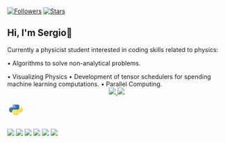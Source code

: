 ### 
[![Followers](https://img.shields.io/github/followers/LopezBanos?style=social)]()
[![Stars](https://img.shields.io/github/stars/LopezBanos?style=social)]()



## Hi, I'm Sergio👋
Currently a physicist student interested in coding skills related to physics:

• Algorithms to solve non-analytical problems.
</div>
• Visualizing Physics
</div>
• Development of tensor schedulers for spending machine learning computations.
</div>
• Parallel Computing.

<div align="center">
  <a href="https://github.com/LopezBanos">
  <img height="180em" src="https://github-readme-stats.vercel.app/api?username=LopezBanos&show_icons=true&theme=dracula&include_all_commits=true&count_private=true"/>
  <img height="180em" src="https://github-readme-stats.vercel.app/api/top-langs/?username=LopezBanos&layout=compact&langs_count=7&theme=dracula"/>
</div>
<div style="display: inline_block"><br>
 
  <img align="center" alt="Rafa-Python" height="30" width="40" src="https://raw.githubusercontent.com/devicons/devicon/master/icons/python/python-original.svg">

</div>
  
  ##
 
<div> 
  <a href="" target="_blank"><img src="https://img.shields.io/badge/YouTube-FF0000?style=for-the-badge&logo=youtube&logoColor=white" target="_blank"></a>
  <a href="https://instagram.com/sergiolopezbanos" target="_blank"><img src="https://img.shields.io/badge/-Instagram-%23E4405F?style=for-the-badge&logo=instagram&logoColor=white" target="_blank"></a>
 	<a href="" target="_blank"><img src="https://img.shields.io/badge/Twitch-9146FF?style=for-the-badge&logo=twitch&logoColor=white" target="_blank"></a>
 <a href="" target="_blank"><img src="https://img.shields.io/badge/Discord-7289DA?style=for-the-badge&logo=discord&logoColor=white" target="_blank"></a> 
  <a href = "sergioloba98@gmail.com"><img src="https://img.shields.io/badge/-Gmail-%23333?style=for-the-badge&logo=gmail&logoColor=white" target="_blank"></a>
  <a href="https://www.linkedin.com/in/sergio-l%C3%B3pez-ba%C3%B1os-92ba46171" target="_blank"><img src="https://img.shields.io/badge/-LinkedIn-%230077B5?style=for-the-badge&logo=linkedin&logoColor=white" target="_blank"></a> 

</div>
